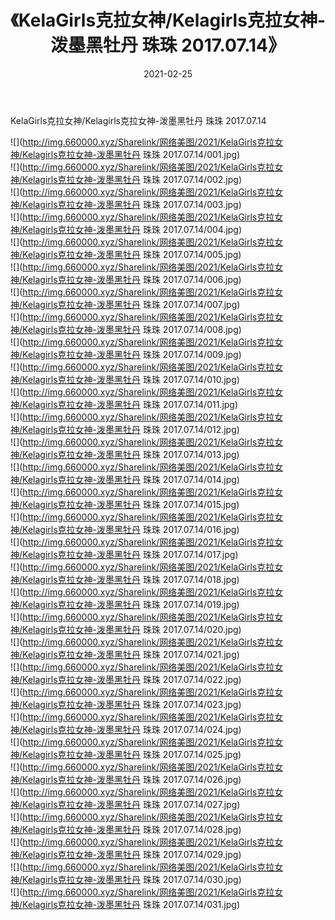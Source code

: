 ﻿---
layout: post
title:  《KelaGirls克拉女神/Kelagirls克拉女神-泼墨黑牡丹 珠珠 2017.07.14》
date:   2021-02-25
img: http://img.660000.xyz/Sharelink/网络美图/2021/KelaGirls克拉女神/Kelagirls克拉女神-泼墨黑牡丹 珠珠 2017.07.14/000.jpg
categories: [美女, 清纯, 唯美]
---

KelaGirls克拉女神/Kelagirls克拉女神-泼墨黑牡丹 珠珠 2017.07.14

 ![](http://img.660000.xyz/Sharelink/网络美图/2021/KelaGirls克拉女神/Kelagirls克拉女神-泼墨黑牡丹 珠珠 2017.07.14/001.jpg) <br>![](http://img.660000.xyz/Sharelink/网络美图/2021/KelaGirls克拉女神/Kelagirls克拉女神-泼墨黑牡丹 珠珠 2017.07.14/002.jpg) <br>![](http://img.660000.xyz/Sharelink/网络美图/2021/KelaGirls克拉女神/Kelagirls克拉女神-泼墨黑牡丹 珠珠 2017.07.14/003.jpg) <br>![](http://img.660000.xyz/Sharelink/网络美图/2021/KelaGirls克拉女神/Kelagirls克拉女神-泼墨黑牡丹 珠珠 2017.07.14/004.jpg) <br>![](http://img.660000.xyz/Sharelink/网络美图/2021/KelaGirls克拉女神/Kelagirls克拉女神-泼墨黑牡丹 珠珠 2017.07.14/005.jpg) <br>![](http://img.660000.xyz/Sharelink/网络美图/2021/KelaGirls克拉女神/Kelagirls克拉女神-泼墨黑牡丹 珠珠 2017.07.14/006.jpg) <br>![](http://img.660000.xyz/Sharelink/网络美图/2021/KelaGirls克拉女神/Kelagirls克拉女神-泼墨黑牡丹 珠珠 2017.07.14/007.jpg) <br>![](http://img.660000.xyz/Sharelink/网络美图/2021/KelaGirls克拉女神/Kelagirls克拉女神-泼墨黑牡丹 珠珠 2017.07.14/008.jpg) <br>![](http://img.660000.xyz/Sharelink/网络美图/2021/KelaGirls克拉女神/Kelagirls克拉女神-泼墨黑牡丹 珠珠 2017.07.14/009.jpg) <br>![](http://img.660000.xyz/Sharelink/网络美图/2021/KelaGirls克拉女神/Kelagirls克拉女神-泼墨黑牡丹 珠珠 2017.07.14/010.jpg) <br>![](http://img.660000.xyz/Sharelink/网络美图/2021/KelaGirls克拉女神/Kelagirls克拉女神-泼墨黑牡丹 珠珠 2017.07.14/011.jpg) <br>![](http://img.660000.xyz/Sharelink/网络美图/2021/KelaGirls克拉女神/Kelagirls克拉女神-泼墨黑牡丹 珠珠 2017.07.14/012.jpg) <br>![](http://img.660000.xyz/Sharelink/网络美图/2021/KelaGirls克拉女神/Kelagirls克拉女神-泼墨黑牡丹 珠珠 2017.07.14/013.jpg) <br>![](http://img.660000.xyz/Sharelink/网络美图/2021/KelaGirls克拉女神/Kelagirls克拉女神-泼墨黑牡丹 珠珠 2017.07.14/014.jpg) <br>![](http://img.660000.xyz/Sharelink/网络美图/2021/KelaGirls克拉女神/Kelagirls克拉女神-泼墨黑牡丹 珠珠 2017.07.14/015.jpg) <br>![](http://img.660000.xyz/Sharelink/网络美图/2021/KelaGirls克拉女神/Kelagirls克拉女神-泼墨黑牡丹 珠珠 2017.07.14/016.jpg) <br>![](http://img.660000.xyz/Sharelink/网络美图/2021/KelaGirls克拉女神/Kelagirls克拉女神-泼墨黑牡丹 珠珠 2017.07.14/017.jpg) <br>![](http://img.660000.xyz/Sharelink/网络美图/2021/KelaGirls克拉女神/Kelagirls克拉女神-泼墨黑牡丹 珠珠 2017.07.14/018.jpg) <br>![](http://img.660000.xyz/Sharelink/网络美图/2021/KelaGirls克拉女神/Kelagirls克拉女神-泼墨黑牡丹 珠珠 2017.07.14/019.jpg) <br>![](http://img.660000.xyz/Sharelink/网络美图/2021/KelaGirls克拉女神/Kelagirls克拉女神-泼墨黑牡丹 珠珠 2017.07.14/020.jpg) <br>![](http://img.660000.xyz/Sharelink/网络美图/2021/KelaGirls克拉女神/Kelagirls克拉女神-泼墨黑牡丹 珠珠 2017.07.14/021.jpg) <br>![](http://img.660000.xyz/Sharelink/网络美图/2021/KelaGirls克拉女神/Kelagirls克拉女神-泼墨黑牡丹 珠珠 2017.07.14/022.jpg) <br>![](http://img.660000.xyz/Sharelink/网络美图/2021/KelaGirls克拉女神/Kelagirls克拉女神-泼墨黑牡丹 珠珠 2017.07.14/023.jpg) <br>![](http://img.660000.xyz/Sharelink/网络美图/2021/KelaGirls克拉女神/Kelagirls克拉女神-泼墨黑牡丹 珠珠 2017.07.14/024.jpg) <br>![](http://img.660000.xyz/Sharelink/网络美图/2021/KelaGirls克拉女神/Kelagirls克拉女神-泼墨黑牡丹 珠珠 2017.07.14/025.jpg) <br>![](http://img.660000.xyz/Sharelink/网络美图/2021/KelaGirls克拉女神/Kelagirls克拉女神-泼墨黑牡丹 珠珠 2017.07.14/026.jpg) <br>![](http://img.660000.xyz/Sharelink/网络美图/2021/KelaGirls克拉女神/Kelagirls克拉女神-泼墨黑牡丹 珠珠 2017.07.14/027.jpg) <br>![](http://img.660000.xyz/Sharelink/网络美图/2021/KelaGirls克拉女神/Kelagirls克拉女神-泼墨黑牡丹 珠珠 2017.07.14/028.jpg) <br>![](http://img.660000.xyz/Sharelink/网络美图/2021/KelaGirls克拉女神/Kelagirls克拉女神-泼墨黑牡丹 珠珠 2017.07.14/029.jpg) <br>![](http://img.660000.xyz/Sharelink/网络美图/2021/KelaGirls克拉女神/Kelagirls克拉女神-泼墨黑牡丹 珠珠 2017.07.14/030.jpg) <br>![](http://img.660000.xyz/Sharelink/网络美图/2021/KelaGirls克拉女神/Kelagirls克拉女神-泼墨黑牡丹 珠珠 2017.07.14/031.jpg) <br>